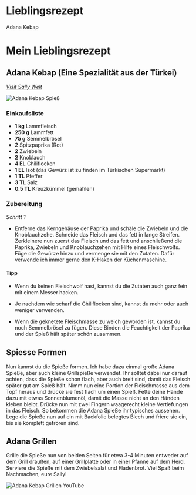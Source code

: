 # Lieblingsrezept
Adana Kebap

# Mein Lieblingsrezept

## Adana Kebap (Eine Spezialität aus der Türkei)

_[Visit Sally Welt](https://sallys-blog.de/rezepte/adana-kebab-leckere-grillspiesse-)_ 

![Adana Kebap Spieß](https://sallys-blog.de/_next/image?url=https%3A%2F%2Fimg2.storyblok.com%2F950x650%2Ff%2F130848%2F799x533%2Fdf5ad4762f%2F1324_20028_adana_kebab_spiesse_1.jpg&w=1920&q=75)

### Einkaufsliste

* **1 kg** Lammfleisch
* **250 g** Lammfett
* **75 g** Semmelbrösel
* **2** Spitzpaprika (Rot)
* **2** Zwiebeln 
* **2** Knoblauch
* **4 EL** Chiliflocken
* **1 EL** Isot (das Gewürz ist zu finden im Türkischen Supermarkt)
* **1 TL** Pfeffer
* **3 TL** Salz 
* **0.5 TL** Kreuzkümmel (gemahlen)

### Zubereitung

_Schritt 1_

* Entferne das Kerngehäuse der Paprika und schäle die Zwiebeln und die Knoblauchzehe. Schneide das Fleisch und das fett in lange Streifen. Zerkleinere nun zuerst das Fleisch und das fett und anschließend die Paprika, Zwiebeln und Knoblauchzehen mit Hilfe eines Fleischwolfs. Füge die Gewürze hinzu und vermenge sie mit den Zutaten. Dafür verwende ich immer gerne den K-Haken der Küchenmaschine.

#### Tipp 

* Wenn du keinen Fleischwolf hast, kannst du die Zutaten auch ganz fein mit einem Messer hacken.

* Je nachdem wie scharf die Chiliflocken sind, kannst du mehr oder auch weniger verwenden.

* Wenn die geknetete Fleischmasse zu weich geworden ist, kannst du noch Semmelbrösel zu fügen. Diese Binden die Feuchtigkeit der Paprika und der Spieß hält später schön zusammen.

## Spiesse Formen

Nun kannst du die Spieße formen. Ich habe dazu einmal große Adana Spieße, aber auch kleine Grillspieße verwendet. Ihr solltet dabei nur darauf achten, dass die Spieße schon flach, aber auch breit sind, damit das Fleisch später gut am Spieß hält. Nimm nun eine Portion der Fleischmasse aus dem Topf heraus und drücke sie fest flach um einen Spieß. Fette deine Hände dazu mit etwas Sonnenblumenöl, damit die Masse nicht an den Händen kleben bleibt. Drücke nun mit zwei Fingern waagerecht kleine Vertiefungen in das Fleisch. So bekommen die Adana Spieße ihr typisches aussehen. Lege die Spieße nun auf ein mit Backfolie belegtes Blech und friere sie ein, bis sie komplett gefroren sind.

## Adana Grillen

Grille die Spieße nun von beiden Seiten für etwa 3-4 Minuten entweder auf dem Grill draußen, auf einer Grillplatte oder in einer Pfanne auf dem Herd. Serviere die Spieße mit dem Zwiebelsalat und Fladenbrot.
Viel Spaß beim Nachmachen, eure Sally!

![Adana Kebap Grillen YouTube](https://youtu.be/f4oRLvSEyd8)